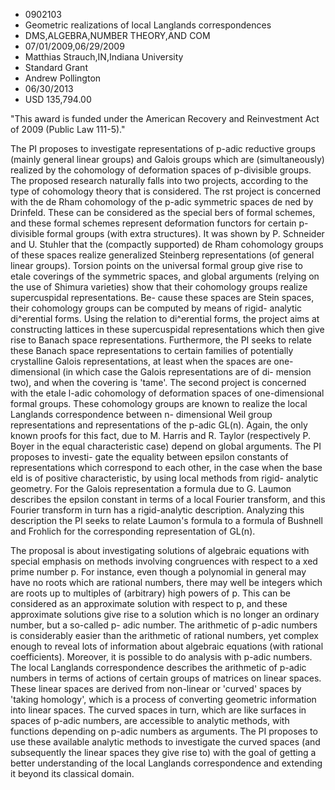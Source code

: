 
* 0902103
* Geometric realizations of local Langlands correspondences
* DMS,ALGEBRA,NUMBER THEORY,AND COM
* 07/01/2009,06/29/2009
* Matthias Strauch,IN,Indiana University
* Standard Grant
* Andrew Pollington
* 06/30/2013
* USD 135,794.00

"This award is funded under the American Recovery and Reinvestment Act of 2009
(Public Law 111-5)."

The PI proposes to investigate representations of p-adic reductive groups
(mainly general linear groups) and Galois groups which are (simultaneously)
realized by the cohomology of deformation spaces of p-divisible groups. The
proposed research naturally falls into two projects, according to the type of
cohomology theory that is considered. The rst project is concerned with the de
Rham cohomology of the p-adic symmetric spaces de ned by Drinfeld. These can be
considered as the special bers of formal schemes, and these formal schemes
represent deformation functors for certain p-divisible formal groups (with extra
structures). It was shown by P. Schneider and U. Stuhler that the (compactly
supported) de Rham cohomology groups of these spaces realize generalized
Steinberg representations (of general linear groups). Torsion points on the
universal formal group give rise to etale coverings of the symmetric spaces, and
global arguments (relying on the use of Shimura varieties) show that their
cohomology groups realize supercuspidal representations. Be- cause these spaces
are Stein spaces, their cohomology groups can be computed by means of rigid-
analytic di^erential forms. Using the relation to di^erential forms, the project
aims at constructing lattices in these supercuspidal representations which then
give rise to Banach space representations. Furthermore, the PI seeks to relate
these Banach space representations to certain families of potentially
crystalline Galois representations, at least when the spaces are one-dimensional
(in which case the Galois representations are of di- mension two), and when the
covering is 'tame'. The second project is concerned with the etale l-adic
cohomology of deformation spaces of one-dimensional formal groups. These
cohomology groups are known to realize the local Langlands correspondence
between n- dimensional Weil group representations and representations of the
p-adic GL(n). Again, the only known proofs for this fact, due to M. Harris and
R. Taylor (respectively P. Boyer in the equal characteristic case) depend on
global arguments. The PI proposes to investi- gate the equality between epsilon
constants of representations which correspond to each other, in the case when
the base eld is of positive characteristic, by using local methods from rigid-
analytic geometry. For the Galois representation a formula due to G. Laumon
describes the epsilon constant in terms of a local Fourier transform, and this
Fourier transform in turn has a rigid-analytic description. Analyzing this
description the PI seeks to relate Laumon's formula to a formula of Bushnell and
Frohlich for the corresponding representation of GL(n).

The proposal is about investigating solutions of algebraic equations with
special emphasis on methods involving congruences with respect to a xed prime
number p. For instance, even though a polynomial in general may have no roots
which are rational numbers, there may well be integers which are roots up to
multiples of (arbitrary) high powers of p. This can be considered as an
approximate solution with respect to p, and these approximate solutions give
rise to a solution which is no longer an ordinary number, but a so-called p-
adic number. The arithmetic of p-adic numbers is considerably easier than the
arithmetic of rational numbers, yet complex enough to reveal lots of information
about algebraic equations (with rational coefficients). Moreover, it is possible
to do analysis with p-adic numbers. The local Langlands correspondence describes
the arithmetic of p-adic numbers in terms of actions of certain groups of
matrices on linear spaces. These linear spaces are derived from non-linear or
'curved' spaces by 'taking homology', which is a process of converting geometric
information into linear spaces. The curved spaces in turn, which are like
surfaces in spaces of p-adic numbers, are accessible to analytic methods, with
functions depending on p-adic numbers as arguments. The PI proposes to use these
available analytic methods to investigate the curved spaces (and subsequently
the linear spaces they give rise to) with the goal of getting a better
understanding of the local Langlands correspondence and extending it beyond its
classical domain.
